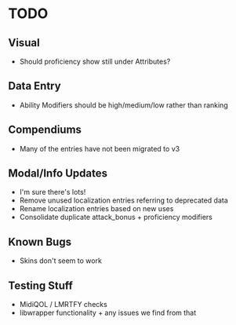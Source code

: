 # TODO

## Visual

* Should proficiency show still under Attributes?

## Data Entry

* Ability Modifiers should be high/medium/low rather than ranking

## Compendiums

* Many of the entries have not been migrated to v3 

## Modal/Info Updates

* I'm sure there's lots!
* Remove unused localization entries referring to deprecated data
* Rename localization entries based on new uses
* Consolidate duplicate attack_bonus + proficiency modifiers

## Known Bugs

* Skins don't seem to work

## Testing Stuff

* MidiQOL / LMRTFY checks
* libwrapper functionality + any issues we find from that
